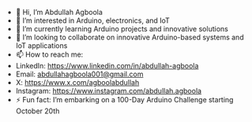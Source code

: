 - 👋 Hi, I’m Abdullah Agboola
- 👀 I’m interested in Arduino, electronics, and IoT
- 🌱 I’m currently learning Arduino projects and innovative solutions
- 💞️ I’m looking to collaborate on innovative Arduino-based systems and IoT applications
- 📫 How to reach me:
- LinkedIn: https://www.linkedin.com/in/abdullah-agboola
- Email: abdullahagboola001@gmail.com
- X: https://www.x.com/agboolabdullah
- Instagram: https://www.instagram.com/abdullah.agboola
- ⚡ Fun fact: I’m embarking on a 100-Day Arduino Challenge starting October 20th

<!---
abdullah-agboola/abdullah-agboola is a ✨ special ✨ repository because its `README.md` (this file) appears on your GitHub profile.
You can click the Preview link to take a look at your changes.
--->
